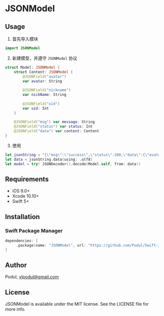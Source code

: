 # JSONModel


## Usage

1. 首先导入模块
``` Swift
import JSONModel
```

2. 新建模型，并遵守 `JSONModel` 协议
``` Swift
struct Model: JSONModel {
    struct Content: JSONModel {
        @JSONField("avatar")
        var avatar: String
        
        @JSONField("nickname")
        var nickName: String
        
        @JSONField("uid")
        var uid: Int
    }
    
    @JSONField("msg") var message: String
    @JSONField("status") var status: Int
    @JSONField("data") var content: Content
}

```
3. 使用
``` Swift
let jsonString = "{\"msg\":\"success\",\"status\":200,\"data\":{\"avatar\":\"\",\"nickname\":\"用户l2y0H3s00s\",\"uid\":100009}}"
let data = jsonString.data(using: .utf8)
let model = try! JSONDecoder().decode(Model.self, from: data!)
```

## Requirements

* iOS 9.0+
* Xcode 10.10+
* Swift 5+

## Installation

### Swift Package Manager
``` Swift
dependencies: [
     .package(name: "JSONModel", url: "https://github.com/Podul/Swift-JSONModel.git", .branch("master"))
]
```
## Author

Podul, ylpodul@gmail.com

## License

JSONModel is available under the MIT license. See the LICENSE file for more info.
